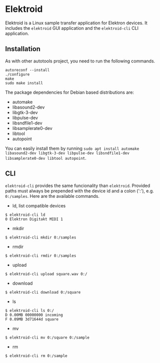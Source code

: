 # Elektroid

Elektroid is a Linux sample transfer application for Elektron devices. It includes the `elektroid` GUI application and the `elektroid-cli` CLI application.

## Installation

As with other autotools project, you need to run the following commands.

```
autoreconf --install
./configure
make
sudo make install
```

The package dependencies for Debian based distributions are:
- automake
- libasound2-dev
- libgtk-3-dev
- libpulse-dev
- libsndfile1-dev
- libsamplerate0-dev
- libtool
- autopoint

You can easily install them by running `sudo apt install automake libasound2-dev libgtk-3-dev libpulse-dev libsndfile1-dev libsamplerate0-dev libtool autopoint`.

## CLI

`elektroid-cli` provides the same funcionality than `elektroid`. Provided paths must always be prepended with the device id and a colon (':'), e.g. `0:/samples`.
Here are the available commands.

* ld, list compatible devices

```
$ elektroid-cli ld
0 Elektron Digitakt MIDI 1
```

* mkdir

```
$ elektroid-cli mkdir 0:/samples
```

* rmdir

```
$ elektroid-cli rmdir 0:/samples
```

* upload

```
$ elektroid-cli upload square.wav 0:/
```

* download

```
$ elektroid-cli download 0:/square
```

* ls

```
$ elektroid-cli ls 0:/
D 0.00MB 00000000 incoming
F 0.09MB 3d71644d square
```

* mv

```
$ elektroid-cli mv 0:/square 0:/sample
```

* rm

```
$ elektroid-cli rm 0:/sample
```
